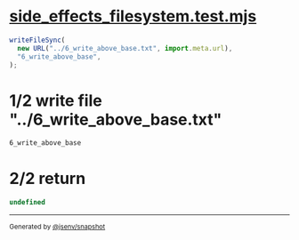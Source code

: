 # [side_effects_filesystem.test.mjs](../../side_effects_filesystem.test.mjs)

```js
writeFileSync(
  new URL("../6_write_above_base.txt", import.meta.url),
  "6_write_above_base",
);
```

# 1/2 write file "../6_write_above_base.txt"

```txt
6_write_above_base
```

# 2/2 return

```js
undefined
```

---

<sub>
  Generated by <a href="https://github.com/jsenv/core/tree/main/packages/tooling/snapshot">@jsenv/snapshot</a>
</sub>
